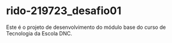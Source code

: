 # rido-219723_desafio01

Este é o projeto de desenvolvimento do módulo base do curso de Tecnologia da Escola DNC.

